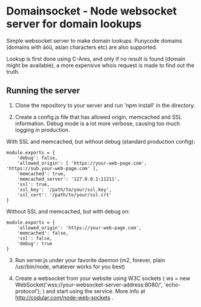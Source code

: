 # Domainsocket - Node websocket server for domain lookups

Simple websocket server to make domain lookups. Punycode domains (domains with äöü, asian characters etc) are also supported.

Lookup is first done using C-Ares, and only if no result is found (domain might be available), a more expensive whois request is made to find out the truth.

## Running the server

1) Clone the repository to your server and run 'npm install' in the directory.

2) Create a config.js file that has allowed origin, memcached and SSL information. Debug mode is a lot more verbose, causing too much logging in production.

With SSL and memcached, but without debug (standard production config):
```
module.exports = {
    'debug': false,
    'allowed_origin': [ 'https://your-web-page.com', 'https://sub.your-web-page.com' ],
    'memcached': true,
    'memcached_server': '127.0.0.1:11211',
    'ssl': true,
    'ssl_key': '/path/to/your/ssl.key',
    'ssl_cert': '/path/to/your/ssl.crt'
}
```

Without SSL and memcached, but with debug on:
```
module.exports = {
    'allowed_origin': 'https://your-web-page.com',
    'memcached': false,
    'ssl': false,
    'debug': true
}
```

3) Run server.js under your favorite daemon (m2, forever, plain /usr/bin/node, whatever works for you best)

4) Create a websocket from your website using W3C sockets ( ws = new WebSocket('wss://your-websocket-server-address:8080/', 'echo-protocol'); ) and start using the service. More info at http://codular.com/node-web-sockets .

